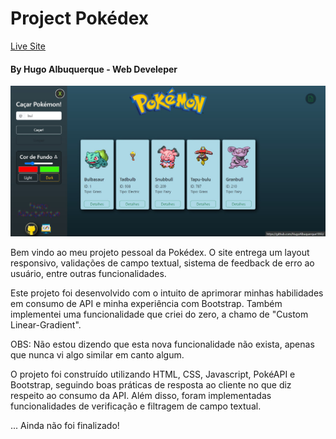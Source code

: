 # Project Pokédex

[Live Site](https://hugoalbuquerque1993.github.io/Projetos-Simples/p09%20pokemon/index.html)

#### By Hugo Albuquerque - Web Develeper

![Design Preview - Pokedéx Project](./img/Captura%20de%20tela%202023-10-13%20110657.jpg)

Bem vindo ao meu projeto pessoal da Pokédex. O site entrega um layout responsivo, validações de campo textual, sistema de feedback de erro ao usuário, entre outras funcionalidades.

Este projeto foi desenvolvido com o intuito de aprimorar minhas habilidades em consumo de API e minha experiência com Bootstrap. Também implementei uma funcionalidade que criei do zero, a chamo de "Custom Linear-Gradient".

OBS: Não estou dizendo que esta nova funcionalidade não exista, apenas que nunca vi algo similar em canto algum.

O projeto foi construído utilizando HTML, CSS, Javascript, PokéAPI e Bootstrap, seguindo boas práticas de resposta ao cliente no que diz respeito ao consumo da API. Além disso, foram implementadas funcionalidades de verificação e filtragem de campo textual.

... Ainda não foi finalizado!
